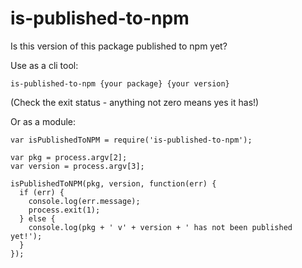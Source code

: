 is-published-to-npm
===================

Is this version of this package published to npm yet?

Use as a cli tool:

```
is-published-to-npm {your package} {your version}
```

(Check the exit status - anything not zero means yes it has!)

Or as a module:

```
var isPublishedToNPM = require('is-published-to-npm');

var pkg = process.argv[2];
var version = process.argv[3];

isPublishedToNPM(pkg, version, function(err) {
  if (err) {
    console.log(err.message);
    process.exit(1);
  } else {
    console.log(pkg + ' v' + version + ' has not been published yet!');
  }
});
```
